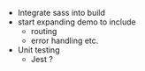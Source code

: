 - Integrate sass into build 
- start expanding demo to include
    - routing
    - error handling etc.
- Unit testing
    - Jest ?
